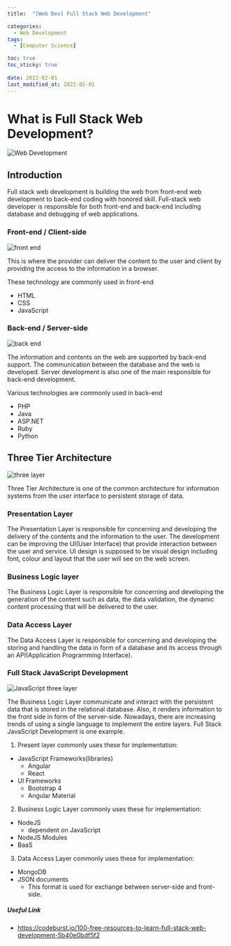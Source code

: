```yaml
---
title:  "[Web Dev] Full Stack Web Development"

categories:
  - Web Development
tags:
  - [Computer Science]

toc: true
toc_sticky: true
 
date: 2022-02-01
last_modified_at: 2022-02-01
---
```

# What is Full Stack Web Development?

![Web Development](https://user-images.githubusercontent.com/79438062/151754962-1c7de501-484d-49e6-a064-c6cbb85517f4.jpg)

## Introduction
Full stack web development is building the web from front-end web development to back-end coding with honored skill. Full-stack web developer is responsible for both front-end and back-end including database and debugging of web applications.

### Front-end / Client-side

![front end](https://user-images.githubusercontent.com/79438062/152002788-31794b51-2118-4429-b986-64a384ee17c0.jpg)


This is where the provider can deliver the content to the user and client by providing the access to the information in a browser.

These technology are commonly used in front-end
- HTML
- CSS
- JavaScript

### Back-end / Server-side

![back end](https://user-images.githubusercontent.com/79438062/152010954-c65a233b-27a7-4976-8fb4-5deb13dfe4cd.jpg)


The information and contents on the web are supported by back-end support. The communication between the database and the web is developed. Server development is also one of the main responsible for back-end development.

Various technologies are commonly used in back-end
- PHP
- Java
- ASP.NET
- Ruby
- Python

## Three Tier Architecture

![three layer](https://user-images.githubusercontent.com/79438062/152032009-14abe142-6c5c-407c-b28d-c741cad6c4f2.jpg)

Three Tier Architecture is one of the common architecture for information systems from the user interface to persistent storage of data.

### Presentation Layer

The Presentation Layer is responsible for concerning and developing the delivery of the contents and the information to the user. The development can be improving the UI(User Interface) that provide interaction between the user and service. UI design is supposed to be visual design including font, colour and layout that the user will see on the web screen.

### Business Logic layer

The Business Logic Layer is responsible for concerning and developing the generation of the content such as data, the data validation, the dynamic content processing that will be delivered to the user.

### Data Access Layer

The Data Access Layer is responsible for concerning and developing the storing and handling the data in form of a database and its access through an API(Application Programming Interface).

### Full Stack JavaScript Development

![JavaScript three layer](https://user-images.githubusercontent.com/79438062/152041918-fd678d86-3098-4034-8403-e24488155e44.jpg)

The Business Logic Layer communicate and interact with the persistent data that is stored in the relational database. Also, it renders information to the front side in form of the server-side. Nowadays, there are increasing trends of using a single language to implement the entire layers. Full Stack JavaScript Development is one example.

1. Present layer commonly uses these for implementation:
  - JavaScript Frameworks(libraries)
    - Angular
    - React
  - UI Frameworks
    - Bootstrap 4
    - Angular Material

2. Business Logic Layer commonly uses these for implementation:
  - NodeJS
    - dependent on JavaScript
  - NodeJS Modules
  - BaaS

3. Data Access Layer commonly uses these for implementation:
  - MongoDB
  - JSON documents
    - This format is used for exchange between server-side and front-side.

##### Useful Link
- https://codeburst.io/100-free-resources-to-learn-full-stack-web-development-5b40e0bdf5f2

